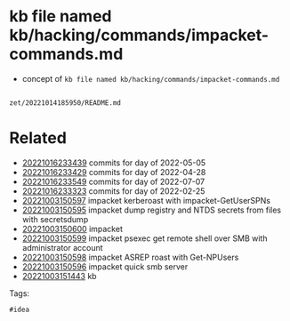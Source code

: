 # kb file named kb/hacking/commands/impacket-commands.md

- concept of `kb file named kb/hacking/commands/impacket-commands.md`

```
```

` zet/20221014185950/README.md `

# Related

- [20221016233439](/zet/20221016233439/README.md) commits for day of 2022-05-05
- [20221016233429](/zet/20221016233429/README.md) commits for day of 2022-04-28
- [20221016233549](/zet/20221016233549/README.md) commits for day of 2022-07-07
- [20221016233323](/zet/20221016233323/README.md) commits for day of 2022-02-25
- [20221003150597](/zet/20221003150597/README.md) impacket kerberoast with impacket-GetUserSPNs
- [20221003150595](/zet/20221003150595/README.md) impacket dump registry and NTDS secrets from files with secretsdump
- [20221003150600](/zet/20221003150600/README.md) impacket
- [20221003150599](/zet/20221003150599/README.md) impacket psexec get remote shell over SMB with administrator account
- [20221003150598](/zet/20221003150598/README.md) impacket ASREP roast with Get-NPUsers
- [20221003150596](/zet/20221003150596/README.md) impacket quick smb server
- [20221003151443](/zet/20221003151443/README.md) kb

Tags:

    #idea
